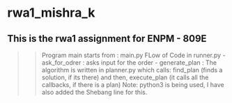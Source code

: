 # rwa1_mishra_k
This is the rwa1 assignment for ENPM - 809E
------------------------------------------------
>> Program main starts from : main.py
>> FLow of Code in runner.py
    - ask_for_odrer : asks input for the order
    - generate_plan : The algorithm is written in planner.py which calls:
        find_plan (finds a solution, if its there) and then, 
        execute_plan (it calls all the callbacks, if there is a plan)
>> Note: python3 is being used, I have also added the Shebang line for this.
